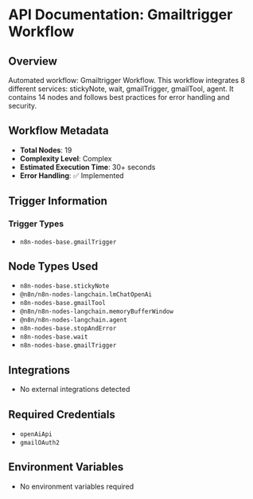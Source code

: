 # API Documentation: Gmailtrigger Workflow

## Overview
Automated workflow: Gmailtrigger Workflow. This workflow integrates 8 different services: stickyNote, wait, gmailTrigger, gmailTool, agent. It contains 14 nodes and follows best practices for error handling and security.

## Workflow Metadata
- **Total Nodes**: 19
- **Complexity Level**: Complex
- **Estimated Execution Time**: 30+ seconds
- **Error Handling**: ✅ Implemented

## Trigger Information
### Trigger Types
- `n8n-nodes-base.gmailTrigger`

## Node Types Used
- `n8n-nodes-base.stickyNote`
- `@n8n/n8n-nodes-langchain.lmChatOpenAi`
- `n8n-nodes-base.gmailTool`
- `@n8n/n8n-nodes-langchain.memoryBufferWindow`
- `@n8n/n8n-nodes-langchain.agent`
- `n8n-nodes-base.stopAndError`
- `n8n-nodes-base.wait`
- `n8n-nodes-base.gmailTrigger`

## Integrations
- No external integrations detected

## Required Credentials
- `openAiApi`
- `gmailOAuth2`

## Environment Variables
- No environment variables required
